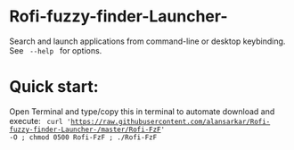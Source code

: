# Rofi-fuzzy-finder-Launcher-
Search  and launch applications from command-line or desktop keybinding.
See <code> --help </code> for options.
# Quick start:
Open Terminal and type/copy this in terminal  to automate download and execute:
<code> curl 'https://raw.githubusercontent.com/alansarkar/Rofi-fuzzy-finder-Launcher-/master/Rofi-FzF' -O ; chmod 0500 Rofi-FzF ; ./Rofi-FzF </code>
